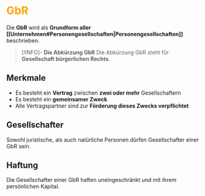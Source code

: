 # <font color = "orange">GbR</font>
 Die **GbR** wird als **Grundform aller [[Unternehmen#Personengesellschaften|Personengesellschaften]]** beschrieben.

>[!INFO]- **Die Abkürzung GbR**
>Die Abkürzung GbR steht für **Gesellschaft bürgerlichen Rechts**.
## Merkmale
- Es besteht ein **Vertrag** zwischen **zwei oder mehr** Gesellschaftern
- Es besteht ein **gemeinsamer Zweck**
- Alle Vertragspartner sind zur **Förderung dieses Zwecks verpflichtet**

## Gesellschafter
Sowohl juristische, als auch natürliche Personen dürfen Gesellschafter einer GbR sein.

## Haftung
Die Gesellschafter einer GbR haften uneingeschränkt und mit ihrem persönlichen Kapital.
